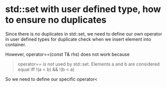 # std::set with user defined type, how to ensure no duplicates

Since there is no duplicates in std::set<T>, we need to define our own operator in user defined types for duplicate check
when we insert element into container.

However, operator==(const T& rhs) does not work because

> operator== is not used by std::set. Elements a and b are considered equal iff !(a < b) && !(b < a)
>

So we need to define our specific operator<

